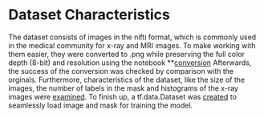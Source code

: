 # Dataset Characteristics

The dataset consists of images in the nifti format, which is commonly used in the medical community for x-ray and MRI images.
To make working with them easier, they were converted to .png while preserving the full color depth (8-bit) and resolution using the notebook **[conversion](conversion.ipynb)
Afterwards, the success of the conversion was checked by comparison with the orginals. Furthermore, characteristics of the dataset, like the size of the images, the number of labels in the mask and histograms of the x-ray images were [examined](explorativeAnalysis.ipynb).
To finish up, a tf.data.Dataset was [created](createDataset.ipynb) to seamlessly load image and mask for training the model.
